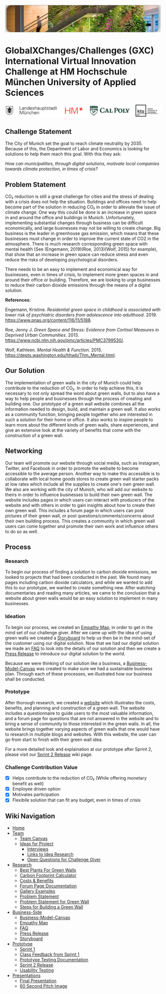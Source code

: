 ![Header](/pictures/Header.png)

# GlobalXChanges/Challenges (GXC) International Virtual Innovation Challenge at HM Hochschule München University of Applied Sciences

![logo](/pictures/Logos.png)

## Challenge Statement

The City of Munich set the goal to reach climate neutrality by 2035. Because of this, the Department of Labor and Economics is looking for solutions to help them reach this goal. With this they ask:

*How can municipalities, through digital solutions, motivate local companies towards climate protection, in times of crisis?*

## Problem Statement

CO₂ reduction is still a great challenge for cities and the stress of dealing with a crisis does not help the situation. Buildings and offices need to help become part of the solution in reducing CO₂ in order to alleviate the issue of climate change. One way this could be done is an increase in green space in and around the office and buildings in Munich. Unfortunately, implementing substantial changes through business can be difficult economically, and large businesses may not be willing to create change. Big business is the leader in greenhouse gas emission, which means that these businesses must change in order to improve the current state of CO2 in the atmosphere. There is much research corresponding green space with mental health (See (Engemann, 2019)(Roe, 2013)(Wolf, 2015) for example), that show that an increase in green space can reduce stress and even reduce the risks of developing psychological disorders. 

There needs to be an easy to implement and economical way for businesses, even in times of crisis, to implement more green spaces in and around their office or building. Therefore, we are looking to urge businesses to reduce their carbon dioxide emissions through the means of a digital solution.

**References:**

Engemann, Kristine. _Residential green space in childhood is associated with lower risk of psychiatric disorders from adolescence into adulthood_. 2019. https://www.pnas.org/content/116/11/5188.

Roe, Jenny J. _Green Space and Stress: Evidence from Cortisol Measures in Deprived Urban Communities_. 2013. https://www.ncbi.nlm.nih.gov/pmc/articles/PMC3799530/.

Wolf, Kathleen. _Mental Health & Function_. 2015. https://depts.washington.edu/hhwb/Thm_Mental.html.

## Our Solution

The implementation of green walls in the city of Munich could help contribute to the reduction of CO₂. In order to help achieve this, it is necessary to not only spread the word about green walls, but to also have a way to help people and businesses through the process of creating and building one. Our prototype of a green wall website combines all the information needed to design, build, and maintain a green wall. It also works as a community function, bringing people together who are interested in such a solution for their home or office. It also works to inspire people to learn more about the different kinds of green walls, share experiences, and give an extensive look at the variety of benefits that come with the construction of a green wall.

## Networking
Our team will promote our website through social media, such as Instagram, Twitter, and Facebook in order to promote the website to become accessible to the average person. Another way to make this accessible is to collaborate with local home goods stores to create green wall starter packs at low rates which include all the supplies to create one's own green wall. We also are working with the city of Munich, who will add our website to theirs in order to influence businesses to build their own green wall. The website includes pages in which users can interact with producers of the website and with others in order to gain insights about how to create their own green wall. This includes a forum page in which users can post pictures of their green wall, or post questions/comments/concerns about their own building process. This creates a community in which green wall users can come together and promote their own work and influence others to do so as well. 

## Process

### Research

To begin our process of finding a solution to carbon dioxide emissions, we looked to projects that had been conducted in the past. We found many pages including carbon dioxide calculators, and while we wanted to add this to our prototype, we wanted to create something new. After watching documentaries and reading many articles, we came to the conclusion that a website about green walls would be an easy solution to implement in many businesses.

### Ideation

To begin our process, we created an [Empathy Map](https://github.com/gxc-international-innovation-challenge/gxc-team-12/wiki/Empathy-Map), in order to get in the mind set of our challenge giver. After we came up with the idea of using green walls we created a [Storyboard](https://github.com/gxc-international-innovation-challenge/gxc-team-12/wiki/Storyboard) to help us then be in the mind-set of the customer using our digital solution. Now that we had our digital solution we made an [FAQ](https://github.com/gxc-international-innovation-challenge/gxc-team-12/wiki/FAQ) to look into the details of our solution and then we create a [Press Release](https://github.com/gxc-international-innovation-challenge/gxc-team-12/wiki/Press-Release) to introduce our digital solution to the world.

Because we were thinking of our solution like a business, a [Business-Model-Canvas](https://github.com/gxc-international-innovation-challenge/gxc-team-12/wiki/Business-Model-Canvas) was created to make sure we had a sustainable business plan. Through each of these processes, we illustrated how our business shall be conducted.

### Prototype

After thorough research, we created a [website](https://www.figma.com/proto/01KB7F0Ikml6IViFnFYZsS/Landing-Page?node-id=1%3A2&scaling=scale-down) which illustrates the costs, benefits, and planning and construction of a green wall. The website includes a questionnaire to guide users to the most valuable information, and a forum page for questions that are not answered in the website and to bring a sense of community to those interested in the green walls. In all, the website brings together varying aspects of green walls that one would have to research in multiple blogs and websites. With this website, the user can go from start to finish with their green wall idea.

For a more detailed look and explaination at our prototype after Sprint 2, please visit our [Sprint 2 Release](https://github.com/gxc-international-innovation-challenge/gxc-team-12/wiki/Sprint-2-Release) wiki page.

### Challenge Contribution Value

- [x] Helps contribute to the reduction of CO₂ (While offering monetary benefit as well)
- [x] Employee driven option
- [x] Motivates participation
- [x] Flexibile solution that can fit any budget, even in times of crisis

## Wiki Navigation

* [Home](https://github.com/gxc-international-innovation-challenge/gxc-team-12/wiki)
* [Team](https://github.com/gxc-international-innovation-challenge/gxc-team-12/wiki/About-The-Team)
  * [Team Canvas](https://github.com/gxc-international-innovation-challenge/gxc-team-12/wiki/Team-Canvas)
  * [Ideas for Project](https://github.com/gxc-international-innovation-challenge/gxc-team-12/wiki/Ideas)
    * [Interviews](https://github.com/gxc-international-innovation-challenge/gxc-team-12/wiki/Interviews)
    * [Links to Idea Research](https://github.com/gxc-international-innovation-challenge/gxc-team-12/wiki/Idea-Research-Links)
    * [Open Questions for Challenge Giver](https://github.com/gxc-international-innovation-challenge/gxc-team-12/wiki/Open-Questions)
* [Research](https://github.com/gxc-international-innovation-challenge/gxc-team-12/wiki/Research)
  * [Best Plants For Green Walls](https://github.com/gxc-international-innovation-challenge/gxc-team-12/wiki/Best-Plants-for-Green-Wall) 
  * [Carbon Footprint Calculator](https://github.com/gxc-international-innovation-challenge/gxc-team-12/wiki/Carbon-Footprint-Calculator)
  * [Costs & Benefits](https://github.com/gxc-international-innovation-challenge/gxc-team-12/wiki/Cost-&-Benefits-of-Green-Walls)
  * [Forum Page Documentation](https://github.com/gxc-international-innovation-challenge/gxc-team-12/wiki/Forum-Page-documentation)
  * [Gallery Examples](https://github.com/gxc-international-innovation-challenge/gxc-team-12/wiki/Green-Wall-gallery-(examples))
  * [Problem Statement](https://github.com/gxc-international-innovation-challenge/gxc-team-12/wiki/Problem-Statement)
  * [Problem Statement for Green Wall](https://github.com/gxc-international-innovation-challenge/gxc-team-12/wiki/Problem-Statement-for-Green-Wall)
  * [Steps for Building a Green Wall](https://github.com/gxc-international-innovation-challenge/gxc-team-12/wiki/Steps-For-Building-a-Green-Wall)
* [Business-Side](https://github.com/gxc-international-innovation-challenge/gxc-team-12/wiki/Business-Side)
  * [Business-Model-Canvas](https://github.com/gxc-international-innovation-challenge/gxc-team-12/wiki/Business-Model-Canvas)
  * [Empathy Map](https://github.com/gxc-international-innovation-challenge/gxc-team-12/wiki/Empathy-Map)
  * [FAQ](https://github.com/gxc-international-innovation-challenge/gxc-team-12/wiki/FAQ)
  * [Press Release](https://github.com/gxc-international-innovation-challenge/gxc-team-12/wiki/Press-Release)
  * [Storyboard](https://github.com/gxc-international-innovation-challenge/gxc-team-12/wiki/Storyboard)
* [Prototype](https://github.com/gxc-international-innovation-challenge/gxc-team-12/wiki/Prototype)
  * [Sprint 1](https://github.com/gxc-international-innovation-challenge/gxc-team-12/wiki/Sprint-1)
  * [Class Feedback from Sprint 1](https://github.com/gxc-international-innovation-challenge/gxc-team-12/wiki/Notes-on-Prototype)
  * [Prototype Testing Documentation](https://github.com/gxc-international-innovation-challenge/gxc-team-12/wiki/Prototype-Testing-Documentation)
  * [Sprint 2 Release](https://github.com/gxc-international-innovation-challenge/gxc-team-12/wiki/Sprint-2-Release)
  * [Usability Testing](https://github.com/gxc-international-innovation-challenge/gxc-team-12/wiki/Usability-Test)
* [Presentations](https://github.com/gxc-international-innovation-challenge/gxc-team-12/wiki/Presentations)
  * [Final Presentation](https://github.com/gxc-international-innovation-challenge/gxc-team-12/wiki/Final-Presentation)
  * [60 Second Pitch Image](https://github.com/gxc-international-innovation-challenge/gxc-team-12/wiki/60-Second-Pitch-Presentation)


